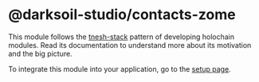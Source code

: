 # @darksoil-studio/contacts-zome

This module follows the [tnesh-stack](https://darksoil.studio/tnesh-stack) pattern of developing holochain modules. Read its documentation to understand more about its motivation and the big picture.

To integrate this module into your application, go to the [setup page](/setup.md).
